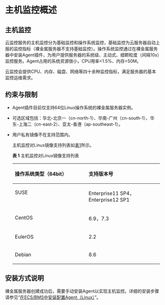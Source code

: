 # 主机监控概述<a name="ZH-CN_TOPIC_0141590855"></a>

## 主机监控<a name="section09361561015"></a>

云监控服务的主机监控分为基础监控和操作系统监控，基础监控为云服务器自动上报的监控指标（裸金属服务器不支持基础监控）。操作系统监控通过在裸金属服务器中安装Agent插件，为用户提供服务器的系统级、主动式、细颗粒度（间隔10s）监控服务。Agent占用的系统资源很小，CPU用率<1.5%、内存<50M。

云监控会提供CPU、内存、磁盘、网络等四十余种监控指标，满足服务器的基本监控运维需求。

## 约束与限制<a name="section11735219155112"></a>

-   Agent插件目前仅支持64位Linux操作系统的裸金属服务器实例。
-   可选区域包括：华北-北京一（cn-north-1）、华南-广州（cn-south-1）、华东-上海二（cn-east-2）、亚太-香港（ap-southeast-1）。
-   用户私有镜像不在支持范围内。

    主机监控对Linux镜像支持列表如[表1](#table203816214191)所示。

    **表 1**  主机监控对Linux镜像支持列表

    <a name="table203816214191"></a>
    <table><thead align="left"><tr id="row114017211917"><th class="cellrowborder" valign="top" width="50%" id="mcps1.2.3.1.1"><p id="p8406231914"><a name="p8406231914"></a><a name="p8406231914"></a>操作系统类型（64bit）</p>
    </th>
    <th class="cellrowborder" valign="top" width="50%" id="mcps1.2.3.1.2"><p id="p44017221920"><a name="p44017221920"></a><a name="p44017221920"></a>支持版本号</p>
    </th>
    </tr>
    </thead>
    <tbody><tr id="row540221197"><td class="cellrowborder" valign="top" width="50%" headers="mcps1.2.3.1.1 "><p id="p158343810197"><a name="p158343810197"></a><a name="p158343810197"></a>SUSE</p>
    </td>
    <td class="cellrowborder" valign="top" width="50%" headers="mcps1.2.3.1.2 "><p id="p19420124515199"><a name="p19420124515199"></a><a name="p19420124515199"></a>Enterprise11 SP4，Enterprise12 SP1</p>
    </td>
    </tr>
    <tr id="row7408215196"><td class="cellrowborder" valign="top" width="50%" headers="mcps1.2.3.1.1 "><p id="p1358315380195"><a name="p1358315380195"></a><a name="p1358315380195"></a>CentOS</p>
    </td>
    <td class="cellrowborder" valign="top" width="50%" headers="mcps1.2.3.1.2 "><p id="p8420445131912"><a name="p8420445131912"></a><a name="p8420445131912"></a>6.9，7.3</p>
    </td>
    </tr>
    <tr id="row10401820197"><td class="cellrowborder" valign="top" width="50%" headers="mcps1.2.3.1.1 "><p id="p105833388191"><a name="p105833388191"></a><a name="p105833388191"></a>EulerOS</p>
    </td>
    <td class="cellrowborder" valign="top" width="50%" headers="mcps1.2.3.1.2 "><p id="p14206455191"><a name="p14206455191"></a><a name="p14206455191"></a>2.2</p>
    </td>
    </tr>
    <tr id="row16211170407"><td class="cellrowborder" valign="top" width="50%" headers="mcps1.2.3.1.1 "><p id="p222121714403"><a name="p222121714403"></a><a name="p222121714403"></a>Debian</p>
    </td>
    <td class="cellrowborder" valign="top" width="50%" headers="mcps1.2.3.1.2 "><p id="p112291704016"><a name="p112291704016"></a><a name="p112291704016"></a>8.6</p>
    </td>
    </tr>
    </tbody>
    </table>


## 安装方式说明<a name="section1555419427156"></a>

裸金属服务器创建成功后，需要手动安装Agent以实现主机监控。详细的安装步骤请参见“[在ECS/BMS中安装配置Agent（Linux）](https://support.huaweicloud.com/usermanual-ces/ces_01_0004.html)”。

